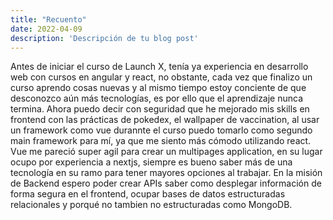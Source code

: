 ```yaml
---
title: "Recuento"
date: 2022-04-09
description: 'Descripción de tu blog post'
---
```


Antes de iniciar el curso de Launch X, tenía ya experiencia en desarrollo web con cursos en angular y react, no obstante, cada vez que finalizo un curso
aprendo cosas nuevas y al mismo tiempo estoy conciente de que desconozco aún más tecnologías, es por ello que el aprendizaje nunca termina. Ahora puedo decir con
seguridad que he mejorado mis skills en frontend con las prácticas de pokedex, el wallpaper de vaccination, al usar un framework como vue durannte el curso puedo tomarlo
como segundo main framework para mí, ya que me siento más cómodo utilizando react. Vue me pareció super agil para crear un multipages application, en su lugar ocupo por
experiencia a nextjs, siempre es bueno saber más de una tecnología en su ramo para tener mayores opciones al trabajar.
En la misión de Backend espero poder crear APIs saber como desplegar información de forma segura en el frontend, ocupar bases de datos estructuradas relacionales y 
porqué no tambien no estructuradas como MongoDB.
